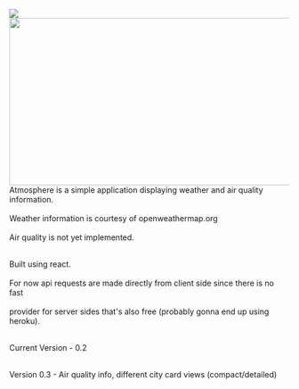 
![](http://i.imgur.com/OUkLi.gif)
<img src="http://i.imgur.com/OUkLi.gif" width="700px" height="300px" />
Atmosphere is a simple application displaying weather and air quality information. <br></br>
Weather information is courtesy of openweathermap.org<br></br>
Air quality is not yet implemented.<br></br>

Built using react.<br></br>
For now api requests are made directly from client side since there is no fast<br></br>
provider for server sides that's also free (probably gonna end up using heroku).<br></br>

Current Version - 0.2<br></br>

Version 0.3 - Air quality info, different city card views (compact/detailed)<br></br>